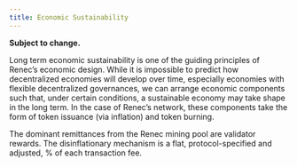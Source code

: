 ```yaml
---
title: Economic Sustainability
---
```


**Subject to change.**

Long term economic sustainability is one of the guiding principles of Renec’s economic design. While it is impossible to predict how decentralized economies will develop over time, especially economies with flexible decentralized governances, we can arrange economic components such that, under certain conditions, a sustainable economy may take shape in the long term. In the case of Renec’s network, these components take the form of token issuance \(via inflation\) and token burning.

The dominant remittances from the Renec mining pool are validator rewards. The disinflationary mechanism is a flat, protocol-specified and adjusted, % of each transaction fee.
